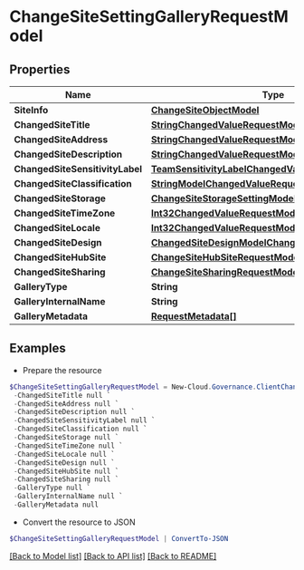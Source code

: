 # ChangeSiteSettingGalleryRequestModel
## Properties

Name | Type | Description | Notes
------------ | ------------- | ------------- | -------------
**SiteInfo** | [**ChangeSiteObjectModel**](ChangeSiteObjectModel.md) |  | [optional] 
**ChangedSiteTitle** | [**StringChangedValueRequestModel**](StringChangedValueRequestModel.md) |  | [optional] 
**ChangedSiteAddress** | [**StringChangedValueRequestModel**](StringChangedValueRequestModel.md) |  | [optional] 
**ChangedSiteDescription** | [**StringChangedValueRequestModel**](StringChangedValueRequestModel.md) |  | [optional] 
**ChangedSiteSensitivityLabel** | [**TeamSensitivityLabelChangedValueRequestModel**](TeamSensitivityLabelChangedValueRequestModel.md) |  | [optional] 
**ChangedSiteClassification** | [**StringModelChangedValueRequestModel**](StringModelChangedValueRequestModel.md) |  | [optional] 
**ChangedSiteStorage** | [**ChangeSiteStorageSettingModel**](ChangeSiteStorageSettingModel.md) |  | [optional] 
**ChangedSiteTimeZone** | [**Int32ChangedValueRequestModel**](Int32ChangedValueRequestModel.md) |  | [optional] 
**ChangedSiteLocale** | [**Int32ChangedValueRequestModel**](Int32ChangedValueRequestModel.md) |  | [optional] 
**ChangedSiteDesign** | [**ChangedSiteDesignModelChangedValueRequestModel**](ChangedSiteDesignModelChangedValueRequestModel.md) |  | [optional] 
**ChangedSiteHubSite** | [**ChangeSiteHubSiteRequestModel**](ChangeSiteHubSiteRequestModel.md) |  | [optional] 
**ChangedSiteSharing** | [**ChangeSiteSharingRequestModel**](ChangeSiteSharingRequestModel.md) |  | [optional] 
**GalleryType** | **String** |  | [optional] 
**GalleryInternalName** | **String** |  | [optional] 
**GalleryMetadata** | [**RequestMetadata[]**](RequestMetadata.md) |  | [optional] 

## Examples

- Prepare the resource
```powershell
$ChangeSiteSettingGalleryRequestModel = New-Cloud.Governance.ClientChangeSiteSettingGalleryRequestModel  -SiteInfo null `
 -ChangedSiteTitle null `
 -ChangedSiteAddress null `
 -ChangedSiteDescription null `
 -ChangedSiteSensitivityLabel null `
 -ChangedSiteClassification null `
 -ChangedSiteStorage null `
 -ChangedSiteTimeZone null `
 -ChangedSiteLocale null `
 -ChangedSiteDesign null `
 -ChangedSiteHubSite null `
 -ChangedSiteSharing null `
 -GalleryType null `
 -GalleryInternalName null `
 -GalleryMetadata null
```

- Convert the resource to JSON
```powershell
$ChangeSiteSettingGalleryRequestModel | ConvertTo-JSON
```

[[Back to Model list]](../README.md#documentation-for-models) [[Back to API list]](../README.md#documentation-for-api-endpoints) [[Back to README]](../README.md)

